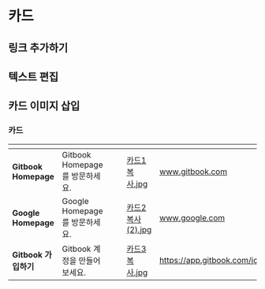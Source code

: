 # 카드



## 링크 추가하기



## 텍스트 편집



## 카드 이미지 삽입



###

### 카드&#x20;

<table data-view="cards"><thead><tr><th></th><th></th><th></th><th></th><th data-hidden data-card-cover data-type="files"></th><th data-hidden data-card-target data-type="content-ref"></th></tr></thead><tbody><tr><td><strong>Gitbook Homepage</strong></td><td>Gitbook Homepage를 방문하세요.</td><td><strong></strong></td><td></td><td><a href="../../.gitbook/assets/카드1 복사.jpg">카드1 복사.jpg</a></td><td><a href="https://www.gitbook.com">www.gitbook.com</a></td></tr><tr><td><strong>Google Homepage</strong></td><td>Google Homepage를 방문하세요.</td><td></td><td></td><td><a href="../../.gitbook/assets/카드2 복사 (2).jpg">카드2 복사 (2).jpg</a></td><td><a href="https://www.google.com">www.google.com</a></td></tr><tr><td><strong>Gitbook 가입하기</strong></td><td>Gitbook 계정을 만들어 보세요.</td><td></td><td></td><td><a href="../../.gitbook/assets/카드3 복사.jpg">카드3 복사.jpg</a></td><td><a href="https://app.gitbook.com/join">https://app.gitbook.com/join</a></td></tr></tbody></table>

